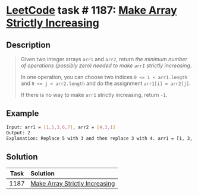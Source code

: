 # [LeetCode][leetcode] task # 1187: [Make Array Strictly Increasing][task]

Description
-----------

> Given two integer arrays `arr1` and `arr2`,
> return _the minimum number of operations (possibly zero) needed to make `arr1` strictly increasing_.
> 
> In one operation, you can choose two indices `0 <= i < arr1.length` and `0 <= j < arr2.length`
> and do the assignment `arr1[i] = arr2[j]`.
> 
> If there is no way to make `arr1` strictly increasing, return `-1`.

Example
-------

```sh
Input: arr1 = [1,5,3,6,7], arr2 = [4,3,1]
Output: 2
Explanation: Replace 5 with 3 and then replace 3 with 4. arr1 = [1, 3, 4, 6, 7].
```

Solution
--------

| Task | Solution                                   |
|:----:|:-------------------------------------------|
| 1187 | [Make Array Strictly Increasing][solution] |


[leetcode]: <http://leetcode.com/>
[task]: <https://leetcode.com/problems/make-array-strictly-increasing/>
[solution]: <https://github.com/wellaxis/praxis-leetcode/blob/main/src/main/java/com/witalis/praxis/leetcode/task/h12/p1187/option/Practice.java>
